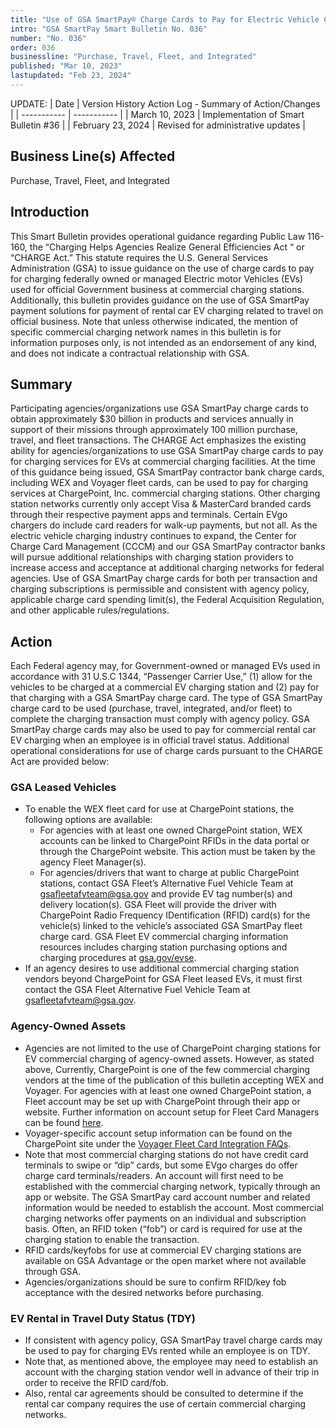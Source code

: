 ```yaml
---
title: "Use of GSA SmartPay® Charge Cards to Pay for Electric Vehicle Charging Pursuant to the “Charging Helps Agencies Realize General Efficiencies Act” or “CHARGE Act”"
intro: "GSA SmartPay Smart Bulletin No. 036"
number: "No. 036"
order: 036
businessline: "Purchase, Travel, Fleet, and Integrated"
published: "Mar 10, 2023"
lastupdated: "Feb 23, 2024"
---
```


UPDATE:
| Date | Version History Action Log - Summary of Action/Changes |
| ----------- | ----------- |
| March 10, 2023 | Implementation of Smart Bulletin #36 |
| February 23, 2024 | Revised for administrative updates |

## Business Line(s) Affected

Purchase, Travel, Fleet, and Integrated

## Introduction

This Smart Bulletin provides operational guidance regarding Public Law 116-160, the “Charging Helps Agencies Realize General Efficiencies Act “ or “CHARGE Act.” This statute requires the U.S. General Services Administration (GSA) to issue guidance on the use of charge cards to pay for charging federally owned or managed Electric motor Vehicles (EVs) used for official Government business at commercial charging stations. Additionally, this bulletin provides guidance on the use of GSA SmartPay payment solutions for payment of rental car EV charging related to travel on official business. Note that unless otherwise indicated, the mention of specific commercial charging network names in this bulletin is for information purposes only, is not intended as an endorsement of any kind, and does not indicate a contractual relationship with GSA.

## Summary

Participating agencies/organizations use GSA SmartPay charge cards to obtain approximately $30 billion in products and services annually in support of their missions through approximately 100 million purchase, travel, and fleet transactions. The CHARGE Act emphasizes the existing ability for agencies/organizations to use GSA SmartPay charge cards to pay for charging services for EVs at commercial charging facilities. At the time of this guidance being issued, GSA SmartPay contractor bank charge cards, including WEX and Voyager fleet cards, can be used to pay for charging services at ChargePoint, Inc. commercial charging stations. Other charging station networks currently only accept Visa & MasterCard branded cards through their respective payment apps and terminals. Certain EVgo chargers do include card readers for walk-up payments, but not all. As the electric vehicle charging industry continues to expand, the Center for Charge Card Management (CCCM) and our GSA SmartPay contractor banks will pursue additional relationships with charging station providers to increase access and acceptance at additional charging networks for federal agencies. Use of GSA SmartPay charge cards for both per transaction and charging subscriptions is permissible and consistent with agency policy, applicable charge card spending limit(s), the Federal Acquisition Regulation, and other applicable rules/regulations.

## Action

Each Federal agency may, for Government-owned or managed EVs used in accordance with 31 U.S.C 1344, “Passenger Carrier Use,” (1) allow for the vehicles to be charged at a commercial EV charging station and (2) pay for that charging with a GSA SmartPay charge card. The type of GSA SmartPay charge card to be used (purchase, travel, integrated, and/or fleet) to complete the charging transaction must comply with agency policy. GSA SmartPay charge cards may also be used to pay for commercial rental car EV charging when an employee is in official travel status. Additional operational considerations for use of charge cards pursuant to the CHARGE Act are provided below:

### GSA Leased Vehicles
- To enable the WEX fleet card for use at ChargePoint stations, the following options are available:
    - For agencies with at least one owned ChargePoint station, WEX accounts can be linked to ChargePoint RFIDs in the data portal or through the ChargePoint website. This action must be taken by the agency Fleet Manager(s).
    - For agencies/drivers that want to charge at public ChargePoint stations, contact GSA Fleet’s Alternative Fuel Vehicle Team at gsafleetafvteam@gsa.gov and provide EV tag number(s) and delivery location(s). GSA Fleet will provide the driver with ChargePoint Radio Frequency IDentification (RFID) card(s) for the vehicle(s) linked to the vehicle’s associated GSA SmartPay fleet charge card. GSA Fleet EV commercial charging information resources includes charging station purchasing options and charging procedures at [gsa.gov/evse](http://gsa.gov/evse).
- If an agency desires to use additional commercial charging station vendors beyond ChargePoint for GSA Fleet leased EVs, it must first contact the GSA Fleet Alternative Fuel Vehicle Team at gsafleetafvteam@gsa.gov.
### Agency-Owned Assets
- Agencies are not limited to the use of ChargePoint charging stations for EV commercial charging of agency-owned assets. However, as stated above, Currently, ChargePoint is one of the few commercial charging vendors at the time of the publication of this bulletin accepting WEX and Voyager. For agencies with at least one owned ChargePoint station, a Fleet account may be set up with ChargePoint through their app or website. Further information on account setup for Fleet Card Managers can be found [here](https://docs.google.com/document/d/1tm6H3aQe-JqC9qcgkbx-dxLJdkFpB2ecLsFVi0Qm6pE/edit). 
- Voyager-specific account setup information can be found on the ChargePoint site under the [Voyager Fleet Card Integration FAQs](https://www.chargepoint.com/solutions/voyager-faq/).
- Note that most commercial charging stations do not have credit card terminals to swipe or “dip” cards, but some EVgo charges do offer charge card terminals/readers. An account will first need to be established with the commercial charging network, typically through an app or website. The GSA SmartPay card account number and related information would be needed to establish the account. Most commercial charging networks offer payments on an individual and subscription basis. Often, an RFID token (“fob”) or card is required for use at the charging station to enable the transaction.
- RFID cards/keyfobs for use at commercial EV charging stations are available on GSA Advantage or the open market where not available through GSA.
- Agencies/organizations should be sure to confirm RFID/key fob acceptance with the desired networks before purchasing.
### EV Rental in Travel Duty Status (TDY)
- If consistent with agency policy, GSA SmartPay travel charge cards may be used to pay for charging EVs rented while an employee is on TDY.
- Note that, as mentioned above, the employee may need to establish an account with the charging station vendor well in advance of their trip in order to receive the RFID card/fob.
- Also, rental car agreements should be consulted to determine if the rental car company requires the use of certain commercial charging networks.